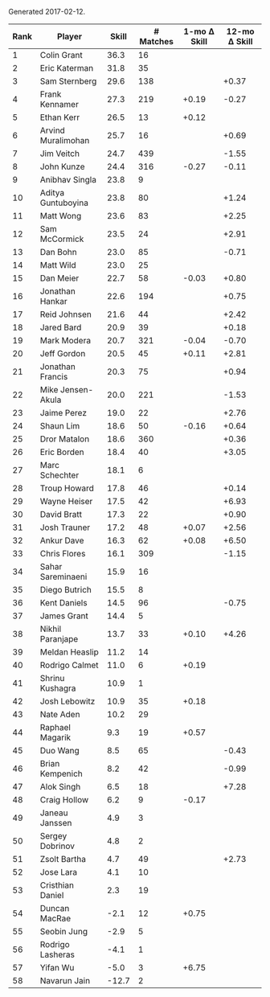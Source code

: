 Generated 2017-02-12.

| Rank | Player             | Skill | # Matches | 1-mo Δ Skill | 12-mo Δ Skill |
|------|--------------------|-------|-----------|--------------|---------------|
|    1 | Colin Grant        |  36.3 |        16 |              |               |
|    2 | Eric Katerman      |  31.8 |        35 |              |               |
|    3 | Sam Sternberg      |  29.6 |       138 |              |         +0.37 |
|    4 | Frank Kennamer     |  27.3 |       219 |        +0.19 |         -0.27 |
|    5 | Ethan Kerr         |  26.5 |        13 |        +0.12 |               |
|    6 | Arvind Muralimohan |  25.7 |        16 |              |         +0.69 |
|    7 | Jim Veitch         |  24.7 |       439 |              |         -1.55 |
|    8 | John Kunze         |  24.4 |       316 |        -0.27 |         -0.11 |
|    9 | Anibhav Singla     |  23.8 |         9 |              |               |
|   10 | Aditya Guntuboyina |  23.8 |        80 |              |         +1.24 |
|   11 | Matt Wong          |  23.6 |        83 |              |         +2.25 |
|   12 | Sam McCormick      |  23.5 |        24 |              |         +2.91 |
|   13 | Dan Bohn           |  23.0 |        85 |              |         -0.71 |
|   14 | Matt Wild          |  23.0 |        25 |              |               |
|   15 | Dan Meier          |  22.7 |        58 |        -0.03 |         +0.80 |
|   16 | Jonathan Hankar    |  22.6 |       194 |              |         +0.75 |
|   17 | Reid Johnsen       |  21.6 |        44 |              |         +2.42 |
|   18 | Jared Bard         |  20.9 |        39 |              |         +0.18 |
|   19 | Mark Modera        |  20.7 |       321 |        -0.04 |         -0.70 |
|   20 | Jeff Gordon        |  20.5 |        45 |        +0.11 |         +2.81 |
|   21 | Jonathan Francis   |  20.3 |        75 |              |         +0.94 |
|   22 | Mike Jensen-Akula  |  20.0 |       221 |              |         -1.53 |
|   23 | Jaime Perez        |  19.0 |        22 |              |         +2.76 |
|   24 | Shaun Lim          |  18.6 |        50 |        -0.16 |         +0.64 |
|   25 | Dror Matalon       |  18.6 |       360 |              |         +0.36 |
|   26 | Eric Borden        |  18.4 |        40 |              |         +3.05 |
|   27 | Marc Schechter     |  18.1 |         6 |              |               |
|   28 | Troup Howard       |  17.8 |        46 |              |         +0.14 |
|   29 | Wayne Heiser       |  17.5 |        42 |              |         +6.93 |
|   30 | David Bratt        |  17.3 |        22 |              |         +0.90 |
|   31 | Josh Trauner       |  17.2 |        48 |        +0.07 |         +2.56 |
|   32 | Ankur Dave         |  16.3 |        62 |        +0.08 |         +6.50 |
|   33 | Chris Flores       |  16.1 |       309 |              |         -1.15 |
|   34 | Sahar Sareminaeni  |  15.9 |        16 |              |               |
|   35 | Diego Butrich      |  15.5 |         8 |              |               |
|   36 | Kent Daniels       |  14.5 |        96 |              |         -0.75 |
|   37 | James Grant        |  14.4 |         5 |              |               |
|   38 | Nikhil Paranjape   |  13.7 |        33 |        +0.10 |         +4.26 |
|   39 | Meldan Heaslip     |  11.2 |        14 |              |               |
|   40 | Rodrigo Calmet     |  11.0 |         6 |        +0.19 |               |
|   41 | Shrinu Kushagra    |  10.9 |         1 |              |               |
|   42 | Josh Lebowitz      |  10.9 |        35 |        +0.18 |               |
|   43 | Nate Aden          |  10.2 |        29 |              |               |
|   44 | Raphael Magarik    |   9.3 |        19 |        +0.57 |               |
|   45 | Duo Wang           |   8.5 |        65 |              |         -0.43 |
|   46 | Brian Kempenich    |   8.2 |        42 |              |         -0.99 |
|   47 | Alok Singh         |   6.5 |        18 |              |         +7.28 |
|   48 | Craig Hollow       |   6.2 |         9 |        -0.17 |               |
|   49 | Janeau Janssen     |   4.9 |         3 |              |               |
|   50 | Sergey Dobrinov    |   4.8 |         2 |              |               |
|   51 | Zsolt Bartha       |   4.7 |        49 |              |         +2.73 |
|   52 | Jose Lara          |   4.1 |        10 |              |               |
|   53 | Cristhian Daniel   |   2.3 |        19 |              |               |
|   54 | Duncan MacRae      |  -2.1 |        12 |        +0.75 |               |
|   55 | Seobin Jung        |  -2.9 |         5 |              |               |
|   56 | Rodrigo Lasheras   |  -4.1 |         1 |              |               |
|   57 | Yifan Wu           |  -5.0 |         3 |        +6.75 |               |
|   58 | Navarun Jain       | -12.7 |         2 |              |               |